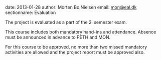 date: 2013-01-28
author: Morten Bo Nielsen
email: mon@eal.dk
sectionname: Evaluation

The project is evaluated as a part of the 2. semester exam.

This course includes both mandatory hand-ins and attendance. Absence must be announced in advance to PETH and MON.

For this course to be approved, no more than two missed mandatory activities are allowed and the project report must be approved also.



